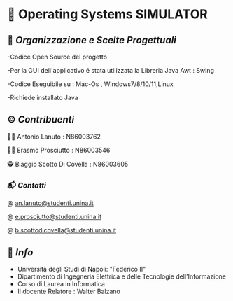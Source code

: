 # 🧩 Operating Systems SIMULATOR

## 📑 *Organizzazione e Scelte Progettuali*
-Codice Open Source del progetto

-Per la GUI dell'applicativo é stata utilizzata la Libreria Java Awt :  Swing

-Codice Eseguibile su : Mac-Os , Windows7/8/10/11,Linux

-Richiede installato Java

## ©️ *Contribuenti*

👨‍💼  Antonio Lanuto            : N86003762

🙎‍♂️  Erasmo Prosciutto         : N86003546

🕵  Biaggio Scotto Di Covella : N86003605




### 📬 *Contatti*

@ an.lanuto@studenti.unina.it

@ e.prosciutto@studenti.unina.it

@ b.scottodicovella@studenti.unina.it

## 🏬 *Info*

- Università degli Studi di Napoli: "Federico II" 
- Dipartimento di Ingegneria Elettrica e delle Tecnologie dell'Informazione
- Corso di Laurea in Informatica
- Il docente Relatore : Walter Balzano 
